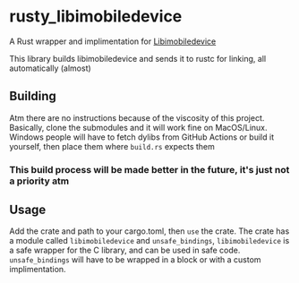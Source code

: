 # rusty_libimobiledevice
A Rust wrapper and implimentation for [Libimobiledevice](https://github.com/libimobiledevice/libimobiledevice)

This library builds libimobiledevice and sends it to rustc for linking, all automatically (almost)

## Building
Atm there are no instructions because of the viscosity of this project. 
Basically, clone the submodules and it will work fine on MacOS/Linux.
Windows people will have to fetch dylibs from GitHub Actions or build it yourself, then place them where ``build.rs`` expects them

### **This build process will be made better in the future, it's just not a priority atm**

## Usage
Add the crate and path to your cargo.toml, then ``use`` the crate.
The crate has a module called ``libimobiledevice`` and ``unsafe_bindings``, ``libimobiledevice`` is a safe wrapper for the C library, and can be used in safe code.
``unsafe_bindings`` will have to be wrapped in a block or with a custom implimentation.
